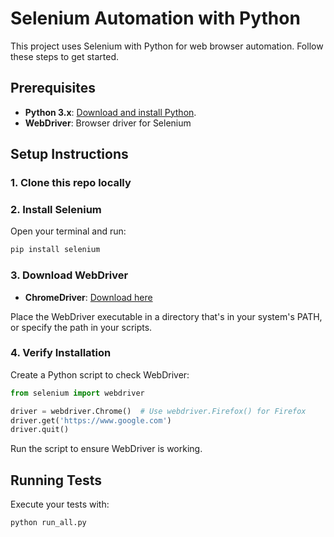 
# Selenium Automation with Python

This project uses Selenium with Python for web browser automation. Follow these steps to get started.

## Prerequisites

- **Python 3.x**: [Download and install Python](https://www.python.org/downloads/).
- **WebDriver**: Browser driver for Selenium

## Setup Instructions

### 1. Clone this repo locally

### 2. Install Selenium

Open your terminal and run:

```bash
pip install selenium
```
### 3. Download WebDriver

- **ChromeDriver**: [Download here](https://storage.googleapis.com/chrome-for-testing-public/128.0.6613.84/win64/chromedriver-win64.zip)

Place the WebDriver executable in a directory that's in your system's PATH, or specify the path in your scripts.

### 4. Verify Installation

Create a Python script to check WebDriver:

```python
from selenium import webdriver

driver = webdriver.Chrome()  # Use webdriver.Firefox() for Firefox
driver.get('https://www.google.com')
driver.quit()
```

Run the script to ensure WebDriver is working.


## Running Tests

Execute your tests with:

```bash
python run_all.py
```
